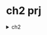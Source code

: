 # ch2 prj

<details>
  <summary>ch2</summary>
  
  ### my blog

1. init app w bootstrap, routing & scss
<!-- 1. Foo
2. Bar
   - Baz
   - Qux -->

```js
ng new my-blog --routing --style=scss --directory ./

npm i bootstrap
// npm i bootstrap-icons

`styles.scss`
@import "~bootstrap/dist/css/bootstrap.min.css";
// @import "~bootstrap-icons/font/bootstrap-icons.css";
// @import "~bootstrap/scss/bootstrap.scss";
```

2. add repo

```js
echo "# book-prj" >> README.md
git init
git add README.md
git commit -m "first commit"
git branch -M main
git remote add origin git@github.com:viktishchenko/book-prj.git
git push -u origin master
```

![Alt text](src/readmeAssets/init-ch2.png)

</details>
